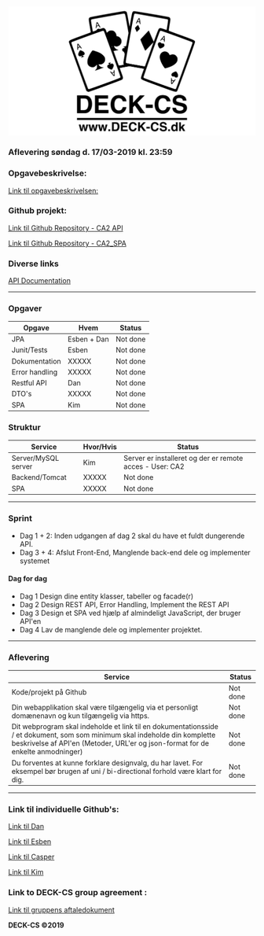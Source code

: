 <img src="Banner-top-DCS.png" width="700" align="center"/>  

### Aflevering søndag d. 17/03-2019 kl. 23:59 ###

### Opgavebeskrivelse: ###
[Link til opgavebeskrivelsen:](https://docs.google.com/document/d/1LC5qSkwf2jB1ea7KHYBBD1OC_gXjwJzMQlnEGp0Ze2s/edit#heading=h.aefrpf5cy8p)

### Github projekt: ###
[Link til Github Repository - CA2 API](https://github.com/Edunno/CA2)

[Link til Github Repository - CA2_SPA](https://github.com/KimHotDK/CA2_SPA) 

### Diverse links ###

[API Documentation](https://docs.google.com/spreadsheets/d/1Xd05O8lQSPbRX9c_u80ilQiFTlM0KEhtWvrSwxbFiWM/edit?usp=sharing)

---------------------------------------------------------
### Opgaver ###

Opgave | Hvem | Status | 
------------ | ------------- | ------------- 							
JPA | Esben + Dan | Not done
Junit/Tests | Esben | Not done
Dokumentation | XXXXX | Not done
Error handling | XXXXX | Not done		
Restful API | Dan | Not done	
DTO's | XXXXX | Not done
SPA | Kim | Not done
											
### Struktur ###

Service | Hvor/Hvis | Status | 
------------ | ------------- | ------------- 
Server/MySQL server | Kim | Server er installeret og der er remote acces - User: CA2
Backend/Tomcat | XXXXX | Not done
SPA | XXXXX | Not done

---------------------------------------------------------

### Sprint ###
- Dag 1 + 2: Inden udgangen af dag 2 skal du have et fuldt dungerende API.
- Dag 3 + 4: Afslut Front-End, Manglende back-end dele og implementer systemet

#### Dag for dag ####
- Dag 1	Design dine entity klasser, tabeller og facade(r)										
- Dag 2	Design REST API, Error Handling, Implement the REST API
- Dag 3	Design et SPA ved hjælp af almindeligt JavaScript, der bruger API'en	
- Dag 4	Lav de manglende dele og implementer projektet.										

---------------------------------------------------------

### Aflevering ###

Service | Status
------------ | ------------- 
Kode/projekt på Github | Not done				
Din webapplikation skal være tilgængelig via et personligt domænenavn og kun tilgængelig via https. | Not done
Dit webprogram skal indeholde et link til en dokumentationsside / et dokument, som som minimum skal indeholde din komplette beskrivelse af API'en (Metoder, URL'er og json-format for de enkelte anmodninger) | Not done
Du forventes at kunne forklare designvalg, du har lavet. For eksempel bør brugen af uni / bi-directional forhold være klart for dig. | Not done

---------------------------------------------------------

### Link til individuelle Github's: ###
[Link til Dan](https://github.com/godlikecpu) 

[Link til Esben](https://github.com/Edunno) 

[Link til Casper](https://github.com/Marx02) 

[Link til Kim](https://github.com/KimHotDK) 

### Link to DECK-CS group agreement :
[Link til gruppens aftaledokument](https://docs.google.com/document/d/1uSLKk3kQAV3UQ0Y1XKtVFQ_YJ_gXrON00-IDqS8o5s4/edit?usp=sharing) 

**DECK-CS ©2019**
